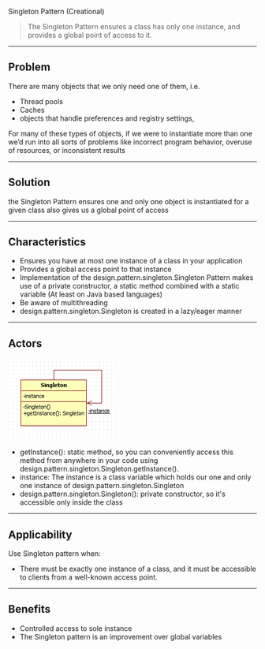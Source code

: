 Singleton Pattern (Creational)

>  The Singleton Pattern ensures a class has only one instance, and provides a global point of 
access to it.

---
## Problem

There are many objects that we only need one of them, i.e.
- Thread pools
- Caches
- objects that handle preferences and registry settings, 

For many of these types of objects, if we were to instantiate more than one we’d run into all 
sorts of problems like incorrect program behavior, overuse of resources, or inconsistent results

---
## Solution

the Singleton Pattern ensures one and only one object is instantiated for a given class also 
gives us a global point of access

---
## Characteristics

- Ensures you have at most one instance of a class in your application
- Provides a global access point to that instance
- Implementation of the design.pattern.singleton.Singleton Pattern makes use of a private constructor, a static method 
combined with a static variable (At least on Java based languages)
- Be aware of multithreading
- design.pattern.singleton.Singleton is created in a lazy/eager manner

---
## Actors

![Singleton UML](singletonUML.png)

- getInstance():  static method, so you can conveniently access this method from anywhere in your code using design.pattern.singleton.Singleton.getInstance(). 
- instance: The instance is a class variable which holds our one and only one instance of design.pattern.singleton.Singleton
- design.pattern.singleton.Singleton(): private constructor, so it's accessible only inside the class

---
## Applicability

Use Singleton pattern when:

- There must be exactly one instance of a class, and it must be accessible to clients from a well-known access point.

---
## Benefits

- Controlled access to sole instance
- The Singleton pattern is an improvement over global variables
